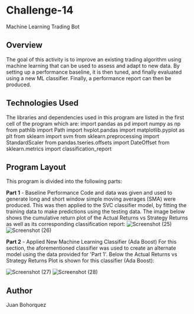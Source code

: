 # Challenge-14
Machine Learning Trading Bot

## Overview
The goal of this activity is to improve an existing trading algorithm using machine learning that can be used to assess and adapt to new data. By setting up a performance baseline, it is then tuned, and finally evaluated using a new ML classifier. Finally, a performance report can then be produced.


## Technologies Used
The libraries and dependencies used in this program are listed in the first cell of the program which are: 
import pandas as pd
import numpy as np
from pathlib import Path
import hvplot.pandas
import matplotlib.pyplot as plt
from sklearn import svm
from sklearn.preprocessing import StandardScaler
from pandas.tseries.offsets import DateOffset
from sklearn.metrics import classification_report

## Program Layout
This program is divided into the following parts:

**Part 1** - Baseline Performance
            Code and data was given and used to generate long and short window simple moving averages (SMA) were produced. This was then applied to the SVC classifier
            model, by fitting the training data to make predictions using the testing data.
            The image below shows the cumulative return plot of the Actual Returns vs Strategy Returns as well as its corresponding classification report:
![Screenshot (25)](https://user-images.githubusercontent.com/101238359/184468239-78465dfe-2fc2-43bb-b826-7dce78f46b78.png)
![Screenshot (26)](https://user-images.githubusercontent.com/101238359/184468240-48b75532-4373-41b3-aefa-5b18513c22a3.png)      
        
            
**Part 2** - Applied New Machine Learning Classifier (Ada Boost)
            For this section, the aforementioned classifier was used to create an alternate model using the data provided for 'Part 1'. 
            Below the Actual Returns vs Strategy Returns Plot is shown for this classifier (Ada Boost):

![Screenshot (27)](https://user-images.githubusercontent.com/101238359/184468242-10e1cb83-351e-4bd5-bb92-170d6758a75d.png)
![Screenshot (28)](https://user-images.githubusercontent.com/101238359/184468244-85f7980c-0536-4550-9494-2148554720a0.png)



## Author
Juan Bohorquez

